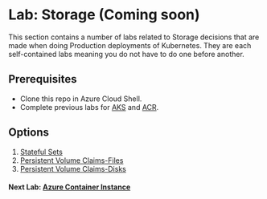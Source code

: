 # Lab: Storage (Coming soon)

This section contains a number of labs related to Storage decisions that are made when doing Production deployments of Kubernetes. They are each self-contained labs meaning you do not have to do one before another.

## Prerequisites

* Clone this repo in Azure Cloud Shell.
* Complete previous labs for [AKS](../create-aks-cluster/README.md) and [ACR](../build-application/README.md).


## Options

1. [Stateful Sets](statefulsets/README.md)
2. [Persistent Volume Claims-Files](pv-azure-files.md)
3. [Persistent Volume Claims-Disks](pv-azure-disks.md)
<!-- 
## Troubleshooting / Debugging

* ?

## Docs / References

* ? -->

<!-- #### Next Lab: [Security](labs/security/README.md) -->
#### Next Lab: [Azure Container Instance](../aci/README.md)
